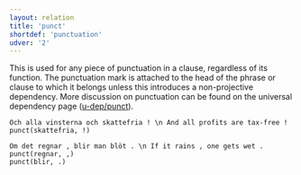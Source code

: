 ```yaml
---
layout: relation
title: 'punct'
shortdef: 'punctuation'
udver: '2'
---
```


This is used for any piece of punctuation in a clause, regardless of its function. The punctuation mark is attached to the head of the phrase or clause to which it belongs unless this introduces a non-projective dependency. More discussion on punctuation can be found on the universal dependency page ([u-dep/punct]()).

~~~ sdparse
Och alla vinsterna och skattefria ! \n And all profits are tax-free !
punct(skattefria, !)
~~~

~~~ sdparse
Om det regnar , blir man blöt . \n If it rains , one gets wet .
punct(regnar, ,)
punct(blir, .)
~~~
<!-- Interlanguage links updated Ne 5. května 2024, 18:21:47 CEST -->
